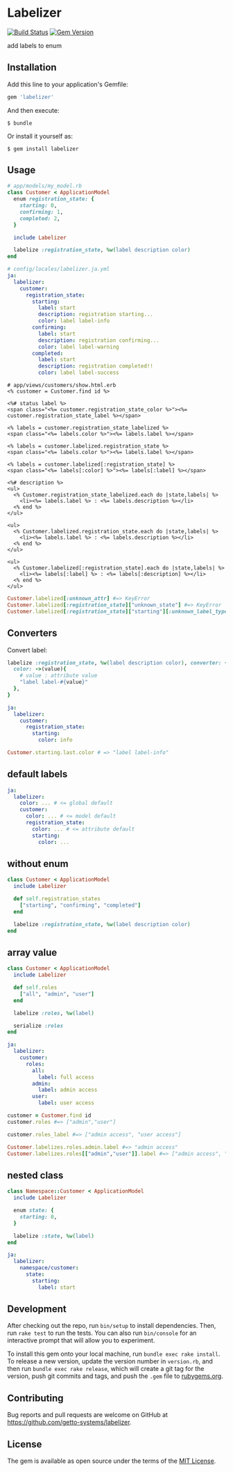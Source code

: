 # Labelizer

[![Build Status](https://travis-ci.org/getto-systems/labelizer.svg?branch=master)](https://travis-ci.org/getto-systems/labelizer)
[![Gem Version](https://badge.fury.io/rb/labelizer.svg)](https://badge.fury.io/rb/labelizer)

add labels to enum

## Installation

Add this line to your application's Gemfile:

```ruby
gem 'labelizer'
```

And then execute:

    $ bundle

Or install it yourself as:

    $ gem install labelizer

## Usage

```ruby
# app/models/my_model.rb
class Customer < ApplicationModel
  enum registration_state: {
    starting: 0,
    confirming: 1,
    completed: 2,
  }

  include Labelizer

  labelize :registration_state, %w(label description color)
end
```

```yaml
# config/locales/labelizer.ja.yml
ja:
  labelizer:
    customer:
      registration_state:
        starting:
          label: start
          description: registration starting...
          color: label label-info
        confirming:
          label: start
          description: registration confirming...
          color: label label-warning
        completed:
          label: start
          description: registration completed!!
          color: label label-success
```

```erb
# app/views/customers/show.html.erb
<% customer = Customer.find id %>

<%# status label %>
<span class="<%= customer.registration_state_color %>"><%= customer.registration_state_label %></span>

<% labels = customer.registration_state_labelized %>
<span class="<%= labels.color %>"><%= labels.label %></span>

<% labels = customer.labelized.registration_state %>
<span class="<%= labels.color %>"><%= labels.label %></span>

<% labels = customer.labelized[:registration_state] %>
<span class="<%= labels[:color] %>"><%= labels[:label] %></span>

<%# description %>
<ul>
  <% Customer.registration_state_labelized.each do |state,labels| %>
    <li><%= labels.label %> : <%= labels.description %></li>
  <% end %>
</ul>

<ul>
  <% Customer.labelized.registration_state.each do |state,labels| %>
    <li><%= labels.label %> : <%= labels.description %></li>
  <% end %>
</ul>

<ul>
  <% Customer.labelized[:registration_state].each do |state,labels| %>
    <li><%= labels[:label] %> : <%= labels[:description] %></li>
  <% end %>
</ul>
```

```ruby
Customer.labelized[:unknown_attr] #=> KeyError
Customer.labelized[:registration_state]["unknown_state"] #=> KeyError
Customer.labelized[:registration_state]["starting"][:unknown_label_type] #=> KeyError
```

## Converters

Convert label:

```ruby
labelize :registration_state, %w(label description color), converter: {
  color: ->(value){
    # value : attribute value
    "label label-#{value}"
  },
}
```

```yaml
ja:
  labelizer:
    customer:
      registration_state:
        starting:
          color: info
```

```ruby
Customer.starting.last.color # => "label label-info"
```

## default labels

```yaml
ja:
  labelizer:
    color: ... # <= global default
    customer:
      color: ... # <= model default
      registration_state:
        color: ... # <= attribute default
        starting:
          color: ...
```


## without enum

```ruby
class Customer < ApplicationModel
  include Labelizer

  def self.registration_states
    ["starting", "confirming", "completed"]
  end

  labelize :registration_state, %w(label description color)
end
```


## array value

```ruby
class Customer < ApplicationModel
  include Labelizer

  def self.roles
    ["all", "admin", "user"]
  end

  labelize :roles, %w(label)

  serialize :roles
end
```

```yaml
ja:
  labelizer:
    customer:
      roles:
        all:
          label: full access
        admin:
          label: admin access
        user:
          label: user access
```

```ruby
customer = Customer.find id
customer.roles #=> ["admin","user"]

customer.roles_label #=> ["admin access", "user access"]

Customer.labelizes.roles.admin.label #=> "admin access"
Customer.labelizes.roles[["admin","user"]].label #=> ["admin access", "user access"]
```


## nested class

```ruby
class Namespace::Customer < ApplicationModel
  include Labelizer

  enum state: {
    starting: 0,
  }

  labelize :state, %w(label)
end
```

```yaml
ja:
  labelizer:
    namespace/customer:
      state:
        starting:
          label: start
```


## Development

After checking out the repo, run `bin/setup` to install dependencies. Then, run `rake test` to run the tests. You can also run `bin/console` for an interactive prompt that will allow you to experiment.

To install this gem onto your local machine, run `bundle exec rake install`. To release a new version, update the version number in `version.rb`, and then run `bundle exec rake release`, which will create a git tag for the version, push git commits and tags, and push the `.gem` file to [rubygems.org](https://rubygems.org).

## Contributing

Bug reports and pull requests are welcome on GitHub at https://github.com/getto-systems/labelizer.


## License

The gem is available as open source under the terms of the [MIT License](http://opensource.org/licenses/MIT).

